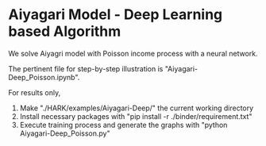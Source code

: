 # Aiyagari Model - Deep Learning based Algorithm

We solve Aiyagri model with Poisson income process with a neural network. 

The pertinent file for step-by-step illustration is "Aiyagari-Deep_Poisson.ipynb".

For results only, 
1. Make "./HARK/examples/Aiyagari-Deep/" the current working directory
2. Install necessary packages with "pip install -r ./binder/requirement.txt" 
3. Execute training process and generate the graphs with "python Aiyagari-Deep_Poisson.py"